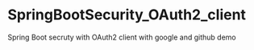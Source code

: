 # SpringBootSecurity_OAuth2_client
Spring Boot secruty with OAuth2 client with google and github demo
